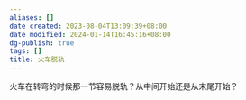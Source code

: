 ```yaml
---
aliases: []
date created: 2023-08-04T13:09:39+08:00
date modified: 2024-01-14T16:45:16+08:00
dg-publish: true
tags: []
title: 火车脱轨
---
```


火车在转弯的时候那一节容易脱轨？从中间开始还是从末尾开始？